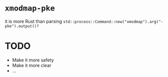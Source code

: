 # `xmodmap-pke`

it is more Rust than parsing
`std::process::Command::new("xmodmap").arg("-pke").output()?`

# TODO

- Make it more safety
- Make it more clear
- ...
